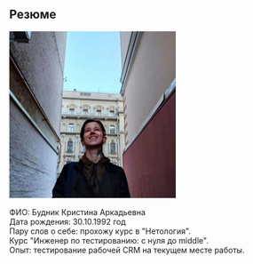 ## Резюме 
  <p>
    <div class="pull-right">
      <img src="фото.jpg" width="300"/>
    </div>
  </p>
<div>
ФИО: Будник Кристина Аркадьевна<br>
Дата рождения: 30.10.1992 год<br>
Пару слов о себе: прохожу курс в "Нетология".<br>
Курс "Инженер по тестированию: с нуля до middle".<br>
Опыт: тестирование рабочей CRM на текущем месте работы.<br>
</div>
